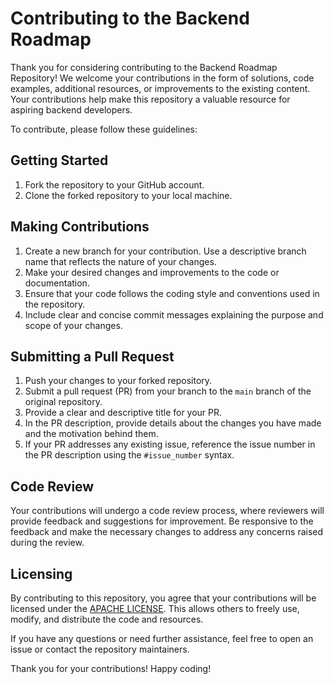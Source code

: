 # Contributing to the Backend Roadmap

Thank you for considering contributing to the Backend Roadmap Repository! We welcome your contributions in the form of 
solutions, code examples, additional resources, or improvements to the existing content. 
Your contributions help make this repository a valuable resource for aspiring backend developers.

To contribute, please follow these guidelines:

## Getting Started

1. Fork the repository to your GitHub account.
2. Clone the forked repository to your local machine.

## Making Contributions

1. Create a new branch for your contribution. Use a descriptive branch name that reflects the nature of your changes.
2. Make your desired changes and improvements to the code or documentation.
3. Ensure that your code follows the coding style and conventions used in the repository.
4. Include clear and concise commit messages explaining the purpose and scope of your changes.

## Submitting a Pull Request

1. Push your changes to your forked repository.
2. Submit a pull request (PR) from your branch to the `main` branch of the original repository.
3. Provide a clear and descriptive title for your PR.
4. In the PR description, provide details about the changes you have made and the motivation behind them.
5. If your PR addresses any existing issue, reference the issue number in the PR description using the `#issue_number` syntax.

## Code Review

Your contributions will undergo a code review process, where reviewers will provide feedback and suggestions for 
improvement. Be responsive to the feedback and make the necessary changes to address any concerns raised during the review.

## Licensing

By contributing to this repository, you agree that your contributions will be licensed under
the [APACHE LICENSE](https://www.apache.org/licenses/LICENSE-2.0). This allows others to freely use, modify, and distribute the code and resources.


If you have any questions or need further assistance, feel free to open an issue or contact the repository maintainers.

Thank you for your contributions! Happy coding!

